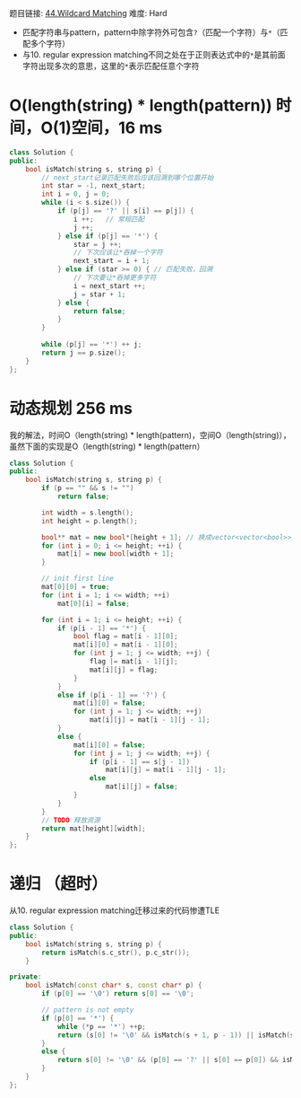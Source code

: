题目链接: [44.Wildcard Matching][1]
难度: Hard

- 匹配字符串与pattern，pattern中除字符外可包含`?`（匹配一个字符）与`*`（匹配多个字符）
- 与10. regular expression matching不同之处在于正则表达式中的`*`是其前面字符出现多次的意思，这里的`*`表示匹配任意个字符

# O(length(string) * length(pattern)) 时间，O(1)空间，16 ms

```cpp
class Solution {
public:
    bool isMatch(string s, string p) {
        // next_start记录匹配失败后应该回溯到哪个位置开始
        int star = -1, next_start;
        int i = 0, j = 0;
        while (i < s.size()) {
            if (p[j] == '?' || s[i] == p[j]) {
                i ++;   // 常规匹配
                j ++;
            } else if (p[j] == '*') {
                star = j ++;
                // 下次应该让*吞掉一个字符
                next_start = i + 1; 
            } else if (star >= 0) { // 匹配失败，回溯
                // 下次要让*吞掉更多字符
                i = next_start ++;
                j = star + 1;
            } else {
                return false;
            }
        }
        
        while (p[j] == '*') ++ j;
        return j == p.size();
    }
};
```

# 动态规划 256 ms

我的解法，时间O（length(string) * length(pattern)，空间O（length(string)），虽然下面的实现是O（length(string) * length(pattern）

```cpp
class Solution {
public:
	bool isMatch(string s, string p) {
		if (p == "" && s != "")
			return false;

		int width = s.length();
		int height = p.length();

		bool** mat = new bool*[height + 1]; // 换成vector<vector<bool>>会超时
		for (int i = 0; i <= height; ++i) {
			mat[i] = new bool[width + 1];
		}

		// init first line
		mat[0][0] = true;
		for (int i = 1; i <= width; ++i)
			mat[0][i] = false;

		for (int i = 1; i <= height; ++i) {
			if (p[i - 1] == '*') {
				bool flag = mat[i - 1][0];
				mat[i][0] = mat[i - 1][0];
				for (int j = 1; j <= width; ++j) {
					flag |= mat[i - 1][j];
					mat[i][j] = flag;
				}
			}
			else if (p[i - 1] == '?') {
				mat[i][0] = false;
				for (int j = 1; j <= width; ++j)
					mat[i][j] = mat[i - 1][j - 1];
			}
			else {
				mat[i][0] = false;
				for (int j = 1; j <= width; ++j) {
					if (p[i - 1] == s[j - 1])
						mat[i][j] = mat[i - 1][j - 1];
					else
						mat[i][j] = false;
				}
			}
		}
		// TODO 释放资源
		return mat[height][width];
	}
};
```

# 递归 （超时）

从10. regular expression matching迁移过来的代码惨遭TLE

```cpp
class Solution {
public:
	bool isMatch(string s, string p) {
		return isMatch(s.c_str(), p.c_str());
	}

private:
	bool isMatch(const char* s, const char* p) {
		if (p[0] == '\0') return s[0] == '\0';

		// pattern is not empty
		if (p[0] == '*') {
			while (*p == '*') ++p;
			return (s[0] != '\0' && isMatch(s + 1, p - 1)) || isMatch(s, p);
		}
		else {
			return s[0] != '\0' && (p[0] == '?' || s[0] == p[0]) && isMatch(s + 1, p + 1);
		}
	}
};

```



[1]: https://leetcode.com/problems/wildcard-matching/